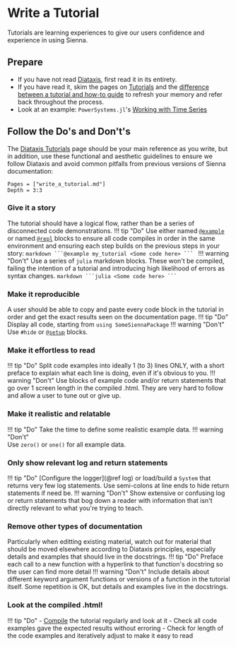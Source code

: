 # Write a Tutorial

Tutorials are learning experiences to give our users confidence and experience in using
Sienna.

## Prepare

- If you have not read [Diataxis](https://diataxis.fr/), first read it in its entirety.
- If you have read it, skim the pages on [Tutorials](https://diataxis.fr/tutorials/) and
    the [difference between a tutorial and how-to guide](https://diataxis.fr/tutorials-how-to/)
    to refresh your memory and refer back throughout the process. 
- Look at an example: `PowerSystems.jl`'s
    [Working with Time Series](https://nrel-sienna.github.io/PowerSystems.jl/stable/tutorials/working_with_time_series/)


## Follow the Do's and Don't's

The [Diataxis Tutorials](https://diataxis.fr/tutorials/) page should be your main reference
as you write, but in addition, use these functional and aesthetic guidelines to
ensure we follow Diataxis and avoid common pitfalls from previous versions of Sienna
documentation:

```@contents
Pages = ["write_a_tutorial.md"]
Depth = 3:3
```

### Give it a story

The tutorial should have a logical flow, rather than be a series of disconnected code
demonstrations.
!!! tip "Do"
    Use either named
    [`@example`](https://documenter.juliadocs.org/stable/man/syntax/#reference-at-example)
    or named
    [`@repl`](https://documenter.juliadocs.org/stable/man/syntax/#@repl-block) blocks to
    ensure all code compiles in order in the same environment and ensuring each step builds
    on the previous steps in your story:
    ````markdown
    ```@example my_tutorial
    <Some code here>
    ```
    ````
!!! warning "Don't"
    Use a series of `julia` markdown blocks. These won't be compiled, failing the
        intention of a tutorial and introducing high likelihood of errors as syntax changes.
    ````markdown
    ```julia
    <Some code here>
    ```
    ````

### Make it reproducible
A user should be able to copy and paste every code block in the tutorial in order and get
the exact results seen on the documentation page. 
!!! tip "Do"
    Display all code, starting from `using SomeSiennaPackage` 
!!! warning "Don't"    
    Use `#hide` or
    [`@setup`](https://documenter.juliadocs.org/stable/man/syntax/#reference-at-setup)
    blocks.

### Make it effortless to read
!!! tip "Do"
    Split code examples into ideally 1 (to 3) lines ONLY, with a short preface
    to explain what each line is doing, even if it's obvious to you.
!!! warning "Don't" 
    Use blocks of example code and/or return statements that go over 1 screen
    length in the compiled .html. They are very hard to follow and allow a user to tune out
    or give up.

### Make it realistic and relatable
!!! tip "Do"
    Take the time to define some realistic example data. 
!!! warning "Don't"   
    Use `zero()` or `one()` for all example data.

### Only show relevant log and return statements
!!! tip "Do"
    [Configure the logger](@ref log) or load/build a `System` that returns very
        few log statements. Use semi-colons at line ends to hide return statements if need be.
!!! warning "Don't" 
    Show extensive or confusing log or return statements that bog down a reader with
    information that isn't directly relevant to what you're trying to teach.

### Remove other types of documentation
Particularly when editting existing material, watch out for material that should be
moved elsewhere according to Diataxis principles, especially details and examples
that should live in the docstrings.
!!! tip "Do"
    Preface each call to a new function with a hyperlink to that function's
        docstring so the user can find more detail
!!! warning "Don't"
    Include details about different keyword argument functions or versions of
        a function in the tutorial itself. Some repetition is OK, but details and examples
        live in the docstrings. 

### Look at the compiled .html!
!!! tip "Do"
    - [Compile](@ref "Compile and View Documentation Locally") the tutorial regularly and
        look at it
    - Check all code examples gave the expected results without erroring
    - Check for length of the code examples and iteratively adjust to make it easy
        to read

